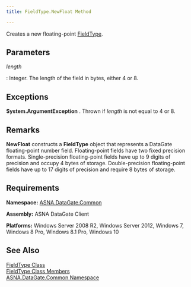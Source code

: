 ```yaml
---
title: FieldType.NewFloat Method

---
```


Creates a new floating-point [ FieldType](field-type-class.html).

## Parameters



 *length* 

: Integer.  The length of the field in bytes, either 4 or 8.
					


## Exceptions

**System.ArgumentException** . Thrown if *length* is not equal to 4 or 8.
## Remarks

**NewFloat** constructs a **FieldType** object that represents a DataGate floating-point number field. Floating-point fields have two fixed precision formats. Single-precision floating-point fields have up to 9 digits of precision and occupy 4 bytes of storage. Double-precision floating-point fields have up to 17 digits of precision and require 8 bytes of storage.
## Requirements

**Namespace:** [ASNA.DataGate.Common](datagate-common-namespace.html)

<span> **Assembly:** ASNA DataGate Client</span> 

**Platforms:** Windows Server 2008 R2, Windows Server 2012, Windows 7, Windows 8 Pro, Windows 8.1 Pro, Windows 10
## See Also


[FieldType Class](field-type-class.html)
      <br />
[FieldType Class Members](field-type-members.html)
      <br />
[ASNA.DataGate.Common Namespace](datagate-common-namespace.html)


